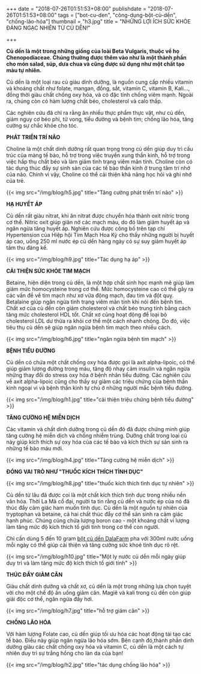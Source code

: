 +++
date = "2018-07-26T01:51:53+08:00"
publishdate = "2018-07-26T01:51:53+08:00"
tags = ["bot-cu-den", "công-dụng-bột-củ-dền", "chống-lão-hóa"]
thumbnail = "h3.jpg"
title = "NHỮNG LỢI ÍCH SỨC KHỎE ĐÁNG NGẠC NHIÊN TỪ CỦ DỀN!"

+++

**Củ dền là một trong những giống của loài Beta Vulgaris, thuộc về họ Chenopodiaceae. Chúng thường được thêm vào như là một thành phần cho món salad, súp, dưa chua và cũng được sử dụng như một chất tạo màu tự nhiên.**

Củ dền là một loại rau củ giàu dinh dưỡng, là nguồn cung cấp nhiều vitamin và khoáng chất như folate, mangan, đồng, sắt, vitamin C, vitamin B, Kali…,  đồng thời giàu chất chống oxy hóa, và có đặc tính chống viêm mạnh. Ngoài ra, chúng còn có hàm lượng chất béo, cholesterol và calo thấp. 

Các nghiên cứu đã chỉ ra rằng ăn nhiều thực phẩm thực vật, như củ dền, giảm nguy cơ béo phì, tử vong, tiểu đường và bệnh tim; chống lão hóa, tăng cường sự chắc khỏe cho tóc.

**PHÁT TRIỂN TRÍ NÃO**

Choline là một chất dinh dưỡng rất quan trọng trong củ dền giúp duy trì cấu trúc của màng tế bào, hỗ trợ trong việc truyền xung thần kinh, hỗ trợ trong việc hấp thụ chất béo và làm giảm tình trạng viêm mãn tính.
Choline còn có tác dụng thúc đẩy sự sinh sản của các tế bào thần kinh ở trung tâm trí nhớ của não. Chính vì vậy, Choline có thể cải thiện khả năng học hỏi và ghi nhớ của trẻ.

{{< img src="/img/blog/h5.jpg" title="Tăng cường phát triển trí não" >}}

**HẠ HUYẾT ÁP**

Củ dền rất giàu nitrat, khi ăn nitrat được chuyển hóa thành oxit nitric trong cơ thể. Nitric oxit giúp giãn nở các mạch máu, do đó làm giảm huyết áp và ngăn ngừa tăng huyết áp. Nghiên cứu được công bố trên tạp chí Hypertension của Hiệp hội Tim Mạch Hoa Kỳ cho thấy những người bị huyết áp cao, uống 250 ml nước ép củ dền hàng ngày có sự suy giảm huyết áp tâm thu đáng kể.

{{< img src="/img/blog/h9.jpg" title="Tác dụng hạ áp" >}}

**CẢI THIỆN SỨC KHỎE TIM MẠCH**

Betaine, hiện diện trong củ dền, là một hợp chất sinh học mạnh mẽ giúp làm giảm mức homocysteine trong cơ thể. Mức homocysteine cao có thể gây ra các vấn đề về tim mạch như xơ vữa động mạch, đau tim và đột quỵ. Betalaine giúp ngăn ngừa tình trạng viêm mãn tính khi nói đến bệnh tim.
Chất xơ của củ dền còn giảm cholesterol và chất béo trung tính bằng cách tăng mức cholesterol HDL tốt. Chất xơ cũng hoạt động để loại bỏ cholesterol LDL dư thừa ra khỏi cơ thể một cách nhanh chóng. Do đó, việc tiêu thụ củ dền sẽ giúp ngăn ngừa bệnh tim mạch theo nhiều cách.

{{< img src="/img/blog/h6.jpg" title="ngăn ngừa bệnh tim mạch" >}}

**BỆNH TIỂU ĐƯỜNG**

Củ dền có chứa một chất chống oxy hóa được gọi là axit alpha-lipoic, có thể giúp giảm lượng đường trong máu, tăng độ nhạy cảm insulin và ngăn ngừa những thay đổi do stress oxy hóa ở bệnh nhân tiểu đường.
Các nghiên cứu về axit alpha-lipoic cũng cho thấy sự giảm các triệu chứng của bệnh thần kinh ngoại vi và bệnh thần kinh tự chủ ở những người mắc bệnh tiểu đường.

{{< img src="/img/blog/h1.jpg" title="cải thiện triệu chứng bệnh tiểu đường" >}}

**TĂNG CƯỜNG HỆ MIỄN DỊCH**

Các vitamin và chất dinh dưỡng trong củ dền đỏ đã được chứng minh giúp tăng cường hệ miễn dịch và chống nhiễm trùng. Dưỡng chất trong loại củ này giúp kích thích sự oxy hóa của các tế bào và kích thích sự sản sinh ra những tế bào máu mới.

{{< img src="/img/blog/h4.jpg" title="Tăng cường hệ miễn dịch" >}}

**ĐÓNG VAI TRÒ NHƯ "THUỐC KÍCH THÍCH TÌNH DỤC"**

{{< img src="/img/blog/h8.jpg" title="thuốc kích thích tình dục tự nhiên" >}}

Củ dền từ lâu đã được coi là một chất kích thích tình dục trong nhiều nền văn hóa. Thời La Mã cổ đại, người ta tin rằng củ dền và nước ép của nó đã thúc đẩy cảm giác ham muốn tình dục. Củ dền là một nguồn tự nhiên của tryptophan và betaine, cả hai chất thúc đẩy cơ thể sản sinh ra cảm giác hạnh phúc. Chúng cũng chứa lượng boron cao - một khoáng chất vi lượng làm tăng mức độ kích thích tố giới tính trong cơ thể con người.

Chỉ cần dùng 5 đến 10 gram [bột củ dền DalaFarm](/san-pham/bot-cu-den-50g/) pha với 300ml nước uống mỗi ngày có thể giúp cải thiện và tăng cường sức khoẻ tình dục rõ rệt.

{{< img src="/img/blog/h10.jpg" title="Một ly nước củ dền mỗi ngày giúp duy trì và làm tăng mức độ kích thích tố giới tính" >}}

**THÚC ĐẨY GIẢM CÂN**

Giàu chất dinh dưỡng và chất xơ, củ dền là một trong những lựa chọn tuyệt vời cho một chế độ ăn uống giảm cân. Magiê và kali trong củ dền còn giúp giải độc cơ thể, ngăn ngừa đầy hơi.

{{< img src="/img/blog/h7.jpg" title="hỗ trợ giảm cân" >}}


**CHỐNG LÃO HÓA**

Với hàm lượng Folate cao, củ dền giúp tối ưu hóa các hoạt động tái tạo các tế bào. Điều này giúp ngăn ngừa lão hóa sớm. Bên cạnh đó,thành phần dinh dưỡng giàu các chất chống oxy hóa và vitamin C, củ dền là một cách tự nhiên duy trì sự trắng hồng cho làn da của bạn!

{{< img src="/img/blog/h2.jpg" title="tác dụng chống lão hóa" >}}





